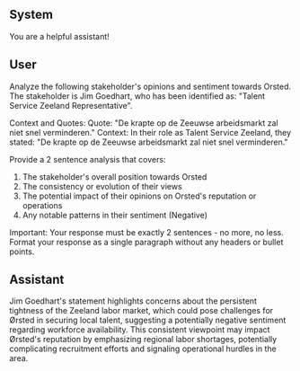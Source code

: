 ## System

You are a helpful assistant!

## User


Analyze the following stakeholder's opinions and sentiment towards Orsted. The stakeholder is Jim Goedhart, who has been identified as: "Talent Service Zeeland Representative".

Context and Quotes:
Quote: "De krapte op de Zeeuwse arbeidsmarkt zal niet snel verminderen."
Context: In their role as Talent Service Zeeland, they stated: "De krapte op de Zeeuwse arbeidsmarkt zal niet snel verminderen."

Provide a 2 sentence analysis that covers:
1. The stakeholder's overall position towards Orsted
2. The consistency or evolution of their views
3. The potential impact of their opinions on Orsted's reputation or operations
4. Any notable patterns in their sentiment (Negative)

Important: Your response must be exactly 2 sentences - no more, no less.
Format your response as a single paragraph without any headers or bullet points.


## Assistant

Jim Goedhart's statement highlights concerns about the persistent tightness of the Zeeland labor market, which could pose challenges for Ørsted in securing local talent, suggesting a potentially negative sentiment regarding workforce availability. This consistent viewpoint may impact Ørsted's reputation by emphasizing regional labor shortages, potentially complicating recruitment efforts and signaling operational hurdles in the area.

